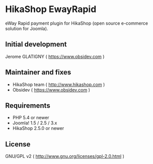 # HikaShop EwayRapid

eWay Rapid payment plugin for HikaShop (open source e-commerce solution for Joomla).

## Initial development
Jerome GLATIGNY ( https://www.obsidev.com )

## Maintainer and fixes
* HikaShop team ( http://www.hikashop.com )
* Obsidev ( https://www.obsidev.com )

## Requirements
* PHP 5.4 or newer
* Joomla! 1.5 / 2.5 / 3.x
* HikaShop 2.5.0 or newer

## License
GNU/GPL v2 ( http://www.gnu.org/licenses/gpl-2.0.html )